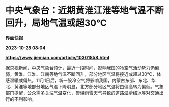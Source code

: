 # 中央气象台：近期黄淮江淮等地气温不断回升，局地气温或超30℃
**界面快报**

**2023-10-28 08:04**

**https://www.jiemian.com/article/10301858.html**

据央视新闻，中央气象台预计，最近一段时间，影响我国的冷空气活动势力仍偏弱，黄淮、江淮、江南等地气温不断回升，部分地区气温将接近或超过30℃，体感温暖或偏热。11月1日后，新一股冷空气将影响我国，内蒙古东部、东北、华北、黄淮等地部分地区气温下降明显，北方部分地区气温将由偏高转为偏低。气象部门提醒，公众需多关注气温变化，警惕雨雪天气导致的道路湿滑结冰等对交通出行的不利影响。